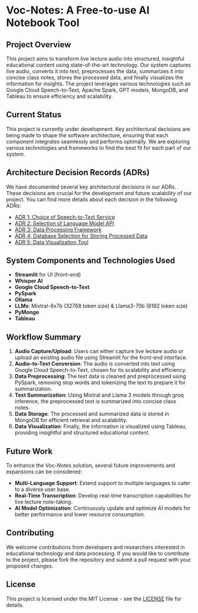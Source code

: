 # Voc-Notes: A Free-to-use AI Notebook Tool

## Project Overview

This project aims to transform live lecture audio into structured, insightful educational content using state-of-the-art technology. Our system captures live audio, converts it into text, preprocesses the data, summarizes it into concise class notes, stores the processed data, and finally visualizes the information for insights. The project leverages various technologies such as Google Cloud Speech-to-Text, Apache Spark, GPT models, MongoDB, and Tableau to ensure efficiency and scalability.

## Current Status

This project is currently under development. Key architectural decisions are being made to shape the software architecture, ensuring that each component integrates seamlessly and performs optimally. We are exploring various technologies and frameworks to find the best fit for each part of our system.

## Architecture Decision Records (ADRs)

We have documented several key architectural decisions in our ADRs. These decisions are crucial for the development and future scalability of our project. You can find more details about each decision in the following ADRs:

- [ADR 1: Choice of Speech-to-Text Service](ADR/ADR001.md)
- [ADR 2: Selection of Language Model API](ADR/ADR002.md)
- [ADR 3: Data Processing Framework](ADR/ADR003.md)
- [ADR 4: Database Selection for Storing Processed Data](ADR/ADR004.md)
- [ADR 5: Data Visualization Tool](ADR/ADR005.md)

## System Components and Technologies Used

- **Streamlit** for UI (front-end)
- **Whisper AI**
- **Google Cloud Speech-to-Text**
- **PySpark**
- **Ollama**
- **LLMs**: Mixtral-8x7b (32768 token size) & Llama3-70b (8192 token size)
- **PyMongo**
- **Tableau**

## Workflow Summary

1. **Audio Capture/Upload**: Users can either capture live lecture audio or upload an existing audio file using Streamlit for the front-end interface.
2. **Audio-to-Text Conversion**: The audio is converted into text using Google Cloud Speech-to-Text, chosen for its scalability and efficiency.
3. **Data Preprocessing**: The text data is cleaned and preprocessed using PySpark, removing stop words and tokenizing the text to prepare it for summarization.
4. **Text Summarization**: Using Mixtral and Llama 3 models through groq inference, the preprocessed text is summarized into concise class notes.
5. **Data Storage**: The processed and summarized data is stored in MongoDB for efficient retrieval and scalability.
6. **Data Visualization**: Finally, the information is visualized using Tableau, providing insightful and structured educational content.

## Future Work

To enhance the Voc-Notes solution, several future improvements and expansions can be considered:

- **Multi-Language Support**: Extend support to multiple languages to cater to a diverse user base.
- **Real-Time Transcription**: Develop real-time transcription capabilities for live lecture note-taking.
- **AI Model Optimization**: Continuously update and optimize AI models for better performance and lower resource consumption.

## Contributing

We welcome contributions from developers and researchers interested in educational technology and data processing. If you would like to contribute to the project, please fork the repository and submit a pull request with your proposed changes.

## License

This project is licensed under the MIT License - see the [LICENSE](LICENSE) file for details.
